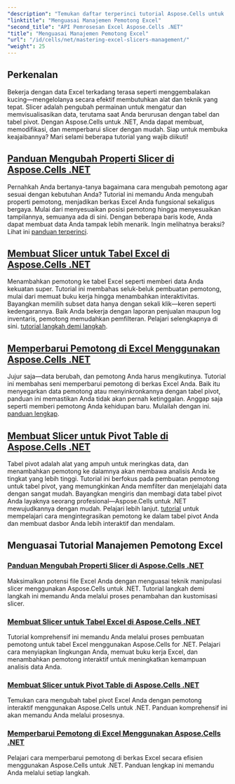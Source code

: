 ```yaml
---
"description": "Temukan daftar terperinci tutorial Aspose.Cells untuk .NET yang difokuskan pada pengelolaan pemotong Excel, termasuk menambahkan, menyesuaikan, dan memperbarui pemotong dalam file Excel."
"linktitle": "Menguasai Manajemen Pemotong Excel"
"second_title": "API Pemrosesan Excel Aspose.Cells .NET"
"title": "Menguasai Manajemen Pemotong Excel"
"url": "/id/cells/net/mastering-excel-slicers-management/"
"weight": 25
---
```


## Perkenalan

Bekerja dengan data Excel terkadang terasa seperti menggembalakan kucing—mengelolanya secara efektif membutuhkan alat dan teknik yang tepat. Slicer adalah pengubah permainan untuk mengatur dan memvisualisasikan data, terutama saat Anda berurusan dengan tabel dan tabel pivot. Dengan Aspose.Cells untuk .NET, Anda dapat membuat, memodifikasi, dan memperbarui slicer dengan mudah. Siap untuk membuka keajaibannya? Mari selami beberapa tutorial yang wajib diikuti!

## [Panduan Mengubah Properti Slicer di Aspose.Cells .NET](./guide-change-slicer-properties/)

Pernahkah Anda bertanya-tanya bagaimana cara mengubah pemotong agar sesuai dengan kebutuhan Anda? Tutorial ini memandu Anda mengubah properti pemotong, menjadikan berkas Excel Anda fungsional sekaligus bergaya. Mulai dari menyesuaikan posisi pemotong hingga menyesuaikan tampilannya, semuanya ada di sini. Dengan beberapa baris kode, Anda dapat membuat data Anda tampak lebih menarik. Ingin melihatnya beraksi? Lihat ini [panduan terperinci](./guide-change-slicer-properties/).

## [Membuat Slicer untuk Tabel Excel di Aspose.Cells .NET](./creating-slicer-for-excel-table/)

Menambahkan pemotong ke tabel Excel seperti memberi data Anda kekuatan super. Tutorial ini membahas seluk-beluk pembuatan pemotong, mulai dari memuat buku kerja hingga menambahkan interaktivitas. Bayangkan memilih subset data hanya dengan sekali klik—keren seperti kedengarannya. Baik Anda bekerja dengan laporan penjualan maupun log inventaris, pemotong memudahkan pemfilteran. Pelajari selengkapnya di sini. [tutorial langkah demi langkah](./creating-slicer-for-excel-table/).

## [Memperbarui Pemotong di Excel Menggunakan Aspose.Cells .NET](./update-slicers-in-excel/)

Jujur saja—data berubah, dan pemotong Anda harus mengikutinya. Tutorial ini membahas seni memperbarui pemotong di berkas Excel Anda. Baik itu menyegarkan data pemotong atau menyinkronkannya dengan tabel pivot, panduan ini memastikan Anda tidak akan pernah ketinggalan. Anggap saja seperti memberi pemotong Anda kehidupan baru. Mulailah dengan ini. [panduan lengkap](./update-slicers-in-excel/).

## [Membuat Slicer untuk Pivot Table di Aspose.Cells .NET](./creating-slicer-for-pivot-table/)

Tabel pivot adalah alat yang ampuh untuk meringkas data, dan menambahkan pemotong ke dalamnya akan membawa analisis Anda ke tingkat yang lebih tinggi. Tutorial ini berfokus pada pembuatan pemotong untuk tabel pivot, yang memungkinkan Anda memfilter dan menjelajahi data dengan sangat mudah. Bayangkan mengiris dan membagi data tabel pivot Anda layaknya seorang profesional—Aspose.Cells untuk .NET mewujudkannya dengan mudah. Pelajari lebih lanjut. [tutorial](./creating-slicer-for-pivot-table/) untuk mempelajari cara mengintegrasikan pemotong ke dalam tabel pivot Anda dan membuat dasbor Anda lebih interaktif dan mendalam.

## Menguasai Tutorial Manajemen Pemotong Excel
### [Panduan Mengubah Properti Slicer di Aspose.Cells .NET](./guide-change-slicer-properties/)
Maksimalkan potensi file Excel Anda dengan menguasai teknik manipulasi slicer menggunakan Aspose.Cells untuk .NET. Tutorial langkah demi langkah ini memandu Anda melalui proses penambahan dan kustomisasi slicer.
### [Membuat Slicer untuk Tabel Excel di Aspose.Cells .NET](./creating-slicer-for-excel-table/)
Tutorial komprehensif ini memandu Anda melalui proses pembuatan pemotong untuk tabel Excel menggunakan Aspose.Cells for .NET. Pelajari cara menyiapkan lingkungan Anda, memuat buku kerja Excel, dan menambahkan pemotong interaktif untuk meningkatkan kemampuan analisis data Anda.
### [Membuat Slicer untuk Pivot Table di Aspose.Cells .NET](./creating-slicer-for-pivot-table/)
Temukan cara mengubah tabel pivot Excel Anda dengan pemotong interaktif menggunakan Aspose.Cells untuk .NET. Panduan komprehensif ini akan memandu Anda melalui prosesnya.
### [Memperbarui Pemotong di Excel Menggunakan Aspose.Cells .NET](./update-slicers-in-excel/)
Pelajari cara memperbarui pemotong di berkas Excel secara efisien menggunakan Aspose.Cells untuk .NET. Panduan lengkap ini memandu Anda melalui setiap langkah.